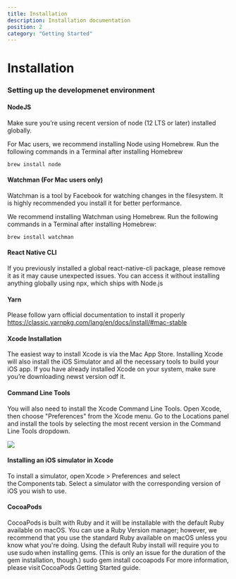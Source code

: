 ```yaml
---
title: Installation
description: Installation documentation
position: 2
category: "Getting Started"
---
```


# Installation

### Setting up the developmenet environment

#### NodeJS

Make sure you’re using recent version of node (12 LTS or later) installed globally.

For Mac users, we recommend installing Node using Homebrew. Run the following commands in a Terminal after installing Homebrew

```
brew install node
```

#### Watchman (For Mac users only)

Watchman is a tool by Facebook for watching changes in the filesystem. It is highly recommended you install it for better performance.

We recommend installing Watchman using Homebrew. Run the following commands in a Terminal after installing Homebrew:

```
brew install watchman
```

#### React Native CLI

If you previously installed a global react-native-cli package, please remove it as it may cause unexpected issues.
You can access it without installing anything globally using npx, which ships with Node.js

#### Yarn

Please follow yarn official documentation to install it properly https://classic.yarnpkg.com/lang/en/docs/install/#mac-stable

#### Xcode Installation

The easiest way to install Xcode is via the Mac App Store. Installing Xcode will also install the iOS Simulator and all the necessary tools to build your iOS app. If you have already installed Xcode on your system, make sure you’re downloading newst version odf it.

#### Command Line Tools

You will also need to install the Xcode Command Line Tools. Open Xcode, then choose "Preferences" from the Xcode menu. Go to the Locations panel and install the tools by selecting the most recent version in the Command Line Tools dropdown.

![](/docs/onest-mobile/installation/CommandLineTools.png)

#### Installing an iOS simulator in Xcode

To install a simulator, open Xcode > Preferences  and select the Components tab. Select a simulator with the corresponding version of iOS you wish to use.

#### CocoaPods

CocoaPods is built with Ruby and it will be installable with the default Ruby available on macOS. You can use a Ruby Version manager; however, we recommend that you use the standard Ruby available on macOS unless you know what you're doing. Using the default Ruby install will require you to use sudo when installing gems. (This is only an issue for the duration of the gem installation, though.) sudo gem install cocoapods For more information, please visit CocoaPods Getting Started guide.
